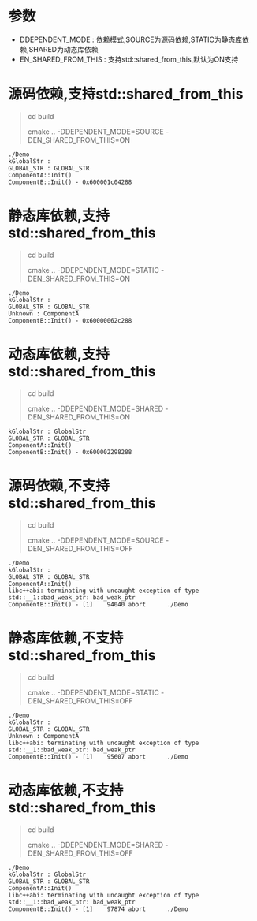 # 参数

- DDEPENDENT\_MODE : 依赖模式,SOURCE为源码依赖,STATIC为静态库依赖,SHARED为动态库依赖
- EN\_SHARED\_FROM\_THIS : 支持std::shared\_from\_this,默认为ON支持

# 源码依赖,支持std::shared\_from\_this

> cd build
>
> cmake .. -DDEPENDENT_MODE=SOURCE -DEN_SHARED_FROM_THIS=ON

```
./Demo
kGlobalStr :
GLOBAL_STR : GLOBAL_STR
ComponentA::Init()
ComponentB::Init() - 0x600001c04288
```

# 静态库依赖,支持std::shared\_from\_this

> cd build
>
> cmake .. -DDEPENDENT_MODE=STATIC -DEN_SHARED_FROM_THIS=ON

```
./Demo
kGlobalStr :
GLOBAL_STR : GLOBAL_STR
Unknown : ComponentA
ComponentB::Init() - 0x60000062c288
```

# 动态库依赖,支持std::shared\_from\_this

> cd build
>
> cmake .. -DDEPENDENT_MODE=SHARED -DEN_SHARED_FROM_THIS=ON

```
kGlobalStr : GlobalStr
GLOBAL_STR : GLOBAL_STR
ComponentA::Init()
ComponentB::Init() - 0x600002298288
```

# 源码依赖,不支持std::shared\_from\_this

> cd build
>
> cmake .. -DDEPENDENT_MODE=SOURCE -DEN_SHARED_FROM_THIS=OFF

```
./Demo
kGlobalStr :
GLOBAL_STR : GLOBAL_STR
ComponentA::Init()
libc++abi: terminating with uncaught exception of type std::__1::bad_weak_ptr: bad_weak_ptr
ComponentB::Init() - [1]    94040 abort      ./Demo
```

# 静态库依赖,不支持std::shared\_from\_this

> cd build
>
> cmake .. -DDEPENDENT_MODE=STATIC -DEN_SHARED_FROM_THIS=OFF

```
./Demo
kGlobalStr :
GLOBAL_STR : GLOBAL_STR
Unknown : ComponentA
libc++abi: terminating with uncaught exception of type std::__1::bad_weak_ptr: bad_weak_ptr
ComponentB::Init() - [1]    95607 abort      ./Demo
```

# 动态库依赖,不支持std::shared\_from\_this

> cd build
>
> cmake .. -DDEPENDENT_MODE=SHARED -DEN_SHARED_FROM_THIS=OFF

```
./Demo
kGlobalStr : GlobalStr
GLOBAL_STR : GLOBAL_STR
ComponentA::Init()
libc++abi: terminating with uncaught exception of type std::__1::bad_weak_ptr: bad_weak_ptr
ComponentB::Init() - [1]    97874 abort      ./Demo
```